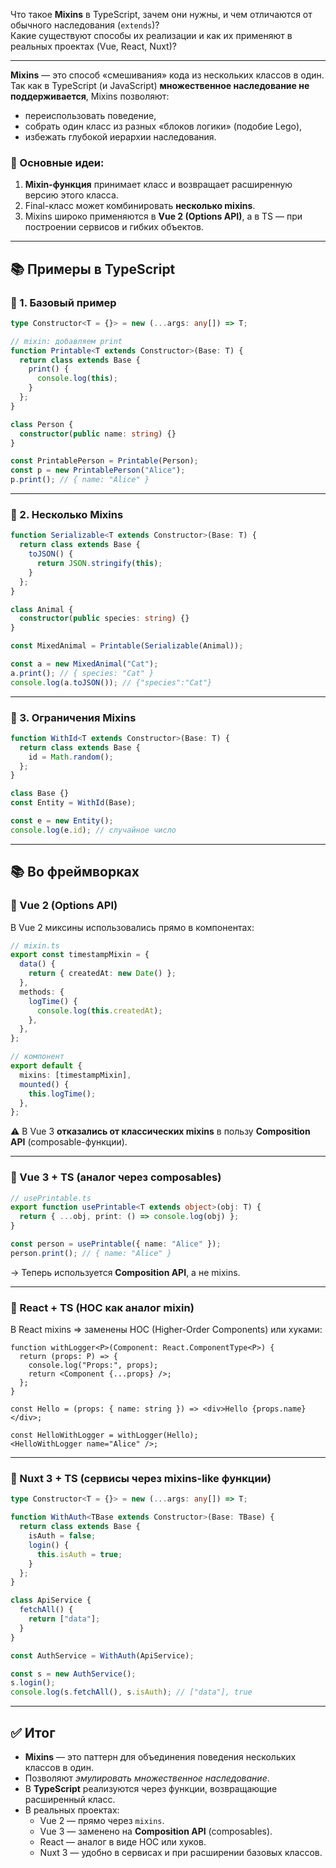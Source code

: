 Что такое **Mixins** в TypeScript, зачем они нужны, и чем отличаются от обычного наследования (`extends`)?  
Какие существуют способы их реализации и как их применяют в реальных проектах (Vue, React, Nuxt)?

---

**Mixins** — это способ «смешивания» кода из нескольких классов в один.  
Так как в TypeScript (и JavaScript) **множественное наследование не поддерживается**, Mixins позволяют:

- переиспользовать поведение,
- собрать один класс из разных «блоков логики» (подобие Lego),
- избежать глубокой иерархии наследования.

### 🔹 Основные идеи:

1. **Mixin-функция** принимает класс и возвращает расширенную версию этого класса.
2. Final-класс может комбинировать **несколько mixins**.
3. Mixins широко применяются в **Vue 2 (Options API)**, а в TS — при построении сервисов и гибких объектов.

---

## 📚 Примеры в TypeScript

### 🔹 1. Базовый пример

```ts
type Constructor<T = {}> = new (...args: any[]) => T;

// mixin: добавляем print
function Printable<T extends Constructor>(Base: T) {
  return class extends Base {
    print() {
      console.log(this);
    }
  };
}

class Person {
  constructor(public name: string) {}
}

const PrintablePerson = Printable(Person);
const p = new PrintablePerson("Alice");
p.print(); // { name: "Alice" }
```

---

### 🔹 2. Несколько Mixins

```ts
function Serializable<T extends Constructor>(Base: T) {
  return class extends Base {
    toJSON() {
      return JSON.stringify(this);
    }
  };
}

class Animal {
  constructor(public species: string) {}
}

const MixedAnimal = Printable(Serializable(Animal));

const a = new MixedAnimal("Cat");
a.print(); // { species: "Cat" }
console.log(a.toJSON()); // {"species":"Cat"}
```

---

### 🔹 3. Ограничения Mixins

```ts
function WithId<T extends Constructor>(Base: T) {
  return class extends Base {
    id = Math.random();
  };
}

class Base {}
const Entity = WithId(Base);

const e = new Entity();
console.log(e.id); // случайное число
```

---

## 📚 Во фреймворках

### 🔹 Vue 2 (Options API)

В Vue 2 миксины использовались прямо в компонентах:

```ts
// mixin.ts
export const timestampMixin = {
  data() {
    return { createdAt: new Date() };
  },
  methods: {
    logTime() {
      console.log(this.createdAt);
    },
  },
};

// компонент
export default {
  mixins: [timestampMixin],
  mounted() {
    this.logTime();
  },
};
```

⚠️ В Vue 3 **отказались от классических mixins** в пользу **Composition API** (composable-функции).

---

### 🔹 Vue 3 + TS (аналог через composables)

```ts
// usePrintable.ts
export function usePrintable<T extends object>(obj: T) {
  return { ...obj, print: () => console.log(obj) };
}

const person = usePrintable({ name: "Alice" });
person.print(); // { name: "Alice" }
```

→ Теперь используется **Composition API**, а не mixins.

---

### 🔹 React + TS (HOC как аналог mixin)

В React mixins ⇒ заменены HOC (Higher-Order Components) или хуками:

```tsx
function withLogger<P>(Component: React.ComponentType<P>) {
  return (props: P) => {
    console.log("Props:", props);
    return <Component {...props} />;
  };
}

const Hello = (props: { name: string }) => <div>Hello {props.name}</div>;

const HelloWithLogger = withLogger(Hello);
<HelloWithLogger name="Alice" />;
```

---

### 🔹 Nuxt 3 + TS (сервисы через mixins-like функции)

```ts
type Constructor<T = {}> = new (...args: any[]) => T;

function WithAuth<TBase extends Constructor>(Base: TBase) {
  return class extends Base {
    isAuth = false;
    login() {
      this.isAuth = true;
    }
  };
}

class ApiService {
  fetchAll() {
    return ["data"];
  }
}

const AuthService = WithAuth(ApiService);

const s = new AuthService();
s.login();
console.log(s.fetchAll(), s.isAuth); // ["data"], true
```

---

## ✅ Итог

- **Mixins** — это паттерн для объединения поведения нескольких классов в один.
- Позволяют _эмулировать множественное наследование_.
- В **TypeScript** реализуются через функции, возвращающие расширенный класс.
- В реальных проектах:
  - Vue 2 — прямо через `mixins`.
  - Vue 3 — заменено на **Composition API** (composables).
  - React — аналог в виде HOC или хуков.
  - Nuxt 3 — удобно в сервисах и при расширении базовых классов.
